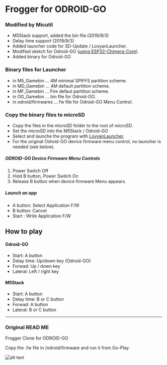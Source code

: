 # Frogger for ODROID-GO

### Modified by Micutil

- M5Stack support, added the bin file.(2019/9/3)
- Delay time support (2019/9/3)  
- Added launcher code for SD-Update / LovyanLauncher.
- Modified sketch for Odroid-GO ([using ESP32-Chimera-Core](https://github.com/tobozo/ESP32-Chimera-Core)).
- Added binary for Odroid-GO

### Binary files for Launcher
- in M5_Gamebin ... 4M minimal SPIFFS partition scheme.
- in MD_Gamebin ... 4M default partition scheme.
- in MF_Gamebin ... Fire defaut partition scheme.
- in OG_Gamebin ... bin file for Odroid-GO.
- in odroid/firmwares ... fw file for Odroid-GO Menu Control.

### Copy the binary files to microSD

- Copy the files in the microSD folder to the root of microSD.
- Set the microSD into the M5Stack / Odroid-GO
- Select and launche the program with [LovyanLauncher](https://github.com/lovyan03/M5Stack_LovyanLauncher).
- For the original Odroid-GO device firmware menu control, no launcher is needed (see below).

##### ODROID-GO Device Firmware Menu Controls

1. Power Switch Off
2. Hold B button, Power Switch On
3. Release B button when device firmware Menu appears.

##### Launch an app

- A button: Select Application F/W
- B button: Cancel
- Start : Write Application F/W

## How to play

#### Odroid-GO

- Start: A button
- Delay time: Up/down key (Odroid-GO)
- Forwad: Up / down key
- Lateral: Left / right key 

#### M5Stack

- Start: A button
- Delay time: B or C button
- Forwad: A button
- Lateral: B or C button 


-------------------------
### Original READ ME

Frogger Clone for ODROID-GO

Copy the .fw file in /odroid/firmware and run it from Go-Play.

![alt text](https://raw.githubusercontent.com/pappani/Frogger_ODROID-GO/master/Screenshot.jpg)
